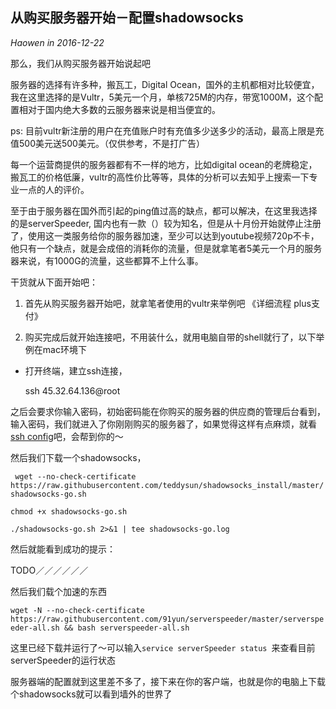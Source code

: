 ## 从购买服务器开始－配置shadowsocks
*Haowen in 2016-12-22*

那么，我们从购买服务器开始说起吧

服务器的选择有许多种，搬瓦工，Digital Ocean，国外的主机都相对比较便宜，我在这里选择的是Vultr，5美元一个月，单核725M的内存，带宽1000M，这个配置相对于国内绝大多数的云服务器来说是相当便宜的。

ps: 目前vultr新注册的用户在充值账户时有充值多少送多少的活动，最高上限是充值500美元送500美元。（仅供参考，不是打广告）

每一个运营商提供的服务器都有不一样的地方，比如digital ocean的老牌稳定，搬瓦工的价格低廉，vultr的高性价比等等，具体的分析可以去知乎上搜索一下专业一点的人的评价。

至于由于服务器在国外而引起的ping值过高的缺点，都可以解决，在这里我选择的是serverSpeeder, 国内也有一款（）较为知名，但是从十月份开始就停止注册了，使用这一类服务给你的服务器加速，至少可以达到youtube视频720p不卡，他只有一个缺点，就是会成倍的消耗你的流量，但是就拿笔者5美元一个月的服务器来说，有1000G的流量，这些都算不上什么事。

干货就从下面开始吧：

1. 首先从购买服务器开始吧，就拿笔者使用的vultr来举例吧
《详细流程 plus支付》

2. 购买完成后就开始连接吧，不用装什么，就用电脑自带的shell就行了，以下举例在mac环境下

* 打开终端，建立ssh连接，

    ssh 45.32.64.136@root

之后会要求你输入密码，初始密码能在你购买的服务器的供应商的管理后台看到，输入密码，我们就进入了你刚刚购买的服务器了，如果觉得这样有点麻烦，就看[ssh config](www.baidu.com)吧，会帮到你的～

然后我们下载一个shadowsocks，

``` wget --no-check-certificate https://raw.githubusercontent.com/teddysun/shadowsocks_install/master/shadowsocks-go.sh```

```chmod +x shadowsocks-go.sh```

```./shadowsocks-go.sh 2>&1 | tee shadowsocks-go.log```

然后就能看到成功的提示：

TODO／／／／／／

然后我们载个加速的东西

```wget -N --no-check-certificate https://raw.githubusercontent.com/91yun/serverspeeder/master/serverspeeder-all.sh && bash serverspeeder-all.sh```

这里已经下载并运行了～可以输入```service serverSpeeder status ```来查看目前serverSpeeder的运行状态

服务器端的配置就到这里差不多了，接下来在你的客户端，也就是你的电脑上下载个shadowsocks就可以看到墙外的世界了
